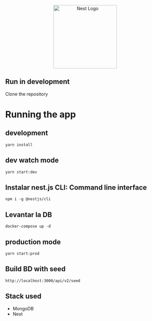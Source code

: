 <p align="center">
  <a href="http://nestjs.com/" target="blank"><img src="https://nestjs.com/img/logo-small.svg" width="200" alt="Nest Logo" /></a>
</p>



## Run in development

Clone the repository

# Running the app

## development
```
yarn install
```

## dev watch mode
```
yarn start:dev
```

## Instalar nest.js CLI: Command line interface
```
npm i -g @nestjs/cli
```


## Levantar la DB
```
docker-compose up -d
```


## production mode
```
yarn start:prod
```

## Build BD with seed

```
http://localhost:3000/api/v2/seed
```

## Stack used
* MongoDB
* Nest

